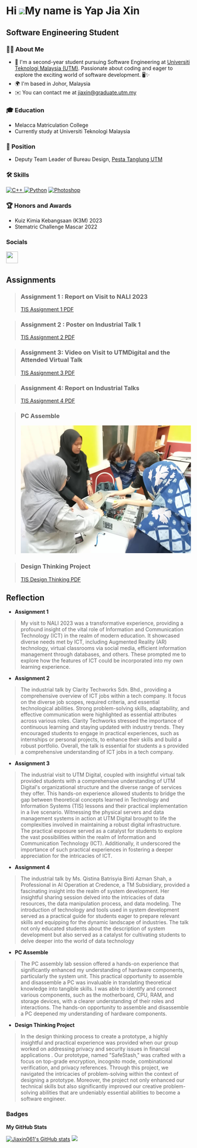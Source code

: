 Hi ![](https://user-images.githubusercontent.com/18350557/176309783-0785949b-9127-417c-8b55-ab5a4333674e.gif)My name is Yap Jia Xin
===================================================================================================================================

Software Engineering Student
----------------------------
### 👩‍💻 About Me

* 👋 I'm a second-year student pursuing Software Engineering at [Universiti Teknologi Malaysia (UTM)](https://www.utm.my/). Passionate about coding and eager to explore the exciting world of software development. 🖥️✨
* 🌍 I'm based in Johor, Malaysia
* ✉️ You can contact me at [jiaxin@graduate.utm.my](mailto:jiaxin@graduate.utm.my)




### 🎓 Education
* Melacca Matriculation College
* Currently study at Universiti Teknologi Malaysia



### 💼 Position
* Deputy Team Leader of Bureau Design, [Pesta Tanglung UTM](https://www.utm.my/ptutm/)

  

### 🛠️ Skills


<p align="left">
<a href="https://docs.microsoft.com/en-us/cpp/?view=msvc-170" target="_blank" rel="noreferrer"><img src="https://raw.githubusercontent.com/danielcranney/readme-generator/main/public/icons/skills/cplusplus-colored.svg" width="36" height="36" alt="C++" />      </a><a href="https://www.python.org/" target="_blank" rel="noreferrer"><img src="https://raw.githubusercontent.com/danielcranney/readme-generator/main/public/icons/skills/python-colored.svg" width="36" height="36" alt="Python" /></a>      <a href="https://www.adobe.com/uk/products/photoshop.html" target="_blank" rel="noreferrer"><img src="https://raw.githubusercontent.com/danielcranney/readme-generator/main/public/icons/skills/photoshop-colored.svg" width="36" height="36" alt="Photoshop" /></a>
</p>

### 🏆 Honors and Awards
* Kuiz Kimia Kebangsaan (K3M) 2023
* Stematric Challenge Mascar 2022

### Socials

<p align="left"> <a href="https://www.github.com/Jiaxin061" target="_blank" rel="noreferrer"> <picture> <source media="(prefers-color-scheme: dark)" srcset="https://raw.githubusercontent.com/danielcranney/readme-generator/main/public/icons/socials/github-dark.svg" /> <source media="(prefers-color-scheme: light)" srcset="https://raw.githubusercontent.com/danielcranney/readme-generator/main/public/icons/socials/github.svg" /> <img src="https://raw.githubusercontent.com/danielcranney/readme-generator/main/public/icons/socials/github.svg" width="32" height="32" /> </picture> </a></p>


## Assignments

> ### Assignment 1 : Report on Visit to NALI 2023
> [TIS Assignment 1 PDF](https://github.com/Jiaxin061/Jiaxin061/blob/main/TIS_Assignment_1.pdf)



> ### Assignment 2 : Poster on Industrial Talk 1
> [TIS Assignment 2 PDF](https://github.com/Jiaxin061/Jiaxin061/blob/main/TIS_assignment_2.pdf)


> ### Assignment 3: Video on Visit to UTMDigital and the Attended Virtual Talk
> [TIS Assignment 3 PDF](https://github.com/Jiaxin061/Jiaxin061/blob/main/TIS_assignment_3.pdf)

> ### Assignment 4: Report on Industrial Talks
> [TIS Assignment 4 PDF](https://github.com/Jiaxin061/Jiaxin061/blob/main/TIS_assignment_4.pdf)

> ### PC Assemble
> ![My Image](https://github.com/Jiaxin061/Jiaxin061/blob/main/TIS_PC_Assemble.jpg)

> ### Design Thinking Project
> [TIS Design Thinking PDF](https://github.com/Jiaxin061/Jiaxin061/blob/main/Design%20Thinking-Group%208_S06%20(1).pdf)

## Reflection
* **Assignment 1**

> My visit to NALI 2023 was a transformative experience, providing a profound insight of the vital role of Information and Communication Technology (ICT) in the realm of modern education. It showcased diverse needs met by ICT, including Augmented Reality (AR) technology, virtual classrooms via social media, efficient information management through databases, and others. These prompted me to explore how the features of ICT could be incorporated into my own learning experience.


* **Assignment 2**
  
> The industrial talk by Clarity Techworks Sdn. Bhd., providing a comprehensive overview of ICT jobs within a tech company. It focus on the diverse job scopes, required criteria, and essential technological abilities. Strong problem-solving skills, adaptability, and effective communication were highlighted as essential attributes across various roles. Clarity Techworks stressed the importance of continuous learning and staying updated with industry trends. They encouraged students to engage in practical experiences, such as internships or personal projects, to enhance their skills and build a robust portfolio. Overall, the talk is essential for students a s provided a comprehensive understanding of ICT jobs in a tech company.


* **Assignment 3**
  
> The industrial visit to UTM Digital, coupled with insightful virtual talk provided students with a comprehensive understanding of UTM Digital's organizational structure and the diverse range of services they offer. This hands-on experience allowed students to bridge the gap between theoretical concepts learned in Technology and Information Systems (TIS) lessons and their practical implementation in a live scenario. Witnessing the physical servers and data management systems in action at UTM Digital brought to life the complexities involved in maintaining a robust digital infrastructure. The practical exposure served as a catalyst for students to explore the vast possibilities within the realm of Information and Communication Technology (ICT). Additionally, it underscored the importance of such practical experiences in fostering a deeper appreciation for the intricacies of ICT.


* **Assignment 4**

> The industrial talk by Ms. Qistina Batrisyia Binti Azman Shah, a Professional in AI Operation at Credence, a TM Subsidiary, provided a fascinating insight into the realm of system development. Her insightful sharing session delved into the intricacies of data resources, the data manipulation process, and data modeling. The introduction of technology and tools used in system development served as a practical guide for students eager to prepare relevant skills and equipping for the dynamic landscape of industries. The talk not only educated students about the description of system development but also served as a catalyst for cultivating students to delve deeper into the world of data technology


* **PC Assemble**

> The PC assembly lab session offered a hands-on experience that significantly enhanced my understanding of hardware components, particularly the system unit. This practical opportunity to assemble and disassemble a PC was invaluable in translating theoretical knowledge into tangible skills. I was able to identify and connect various components, such as the motherboard, CPU, RAM, and storage devices, with a clearer understanding of their roles and interactions. The hands-on opportunity to assemble and disassemble a PC deepened my understanding of hardware components.

* **Design Thinking Project**

> In the design thinking process to create a prototype,  a highly insightful and practical experience was provided when our group worked on addressing privacy and security issues in financial applications . Our prototype, named "SafeStash," was crafted with a focus on top-grade encryption, incognito mode, combinational verification, and privacy references. Through this project, we navigated the intricacies of problem-solving within the context of designing a prototype.  Moreover, the project not only enhanced our technical skills but also significantly improved our creative problem-solving abilities that are undeniably essential abilities to become a software engineer.

### Badges

<b>My GitHub Stats</b>

<a href="http://www.github.com/Jiaxin061"><img src="https://github-readme-stats.vercel.app/api?username=Jiaxin061&show_icons=true&hide=&count_private=true&title_color=0891b2&text_color=ffffff&icon_color=0891b2&bg_color=1c1917&hide_border=true&show_icons=true" alt="Jiaxin061's GitHub stats" /></a>
<a href="http://www.github.com/Jiaxin061"><img src="https://github-readme-streak-stats.herokuapp.com/?user=Jiaxin061&stroke=ffffff&background=1c1917&ring=0891b2&fire=0891b2&currStreakNum=ffffff&currStreakLabel=0891b2&sideNums=ffffff&sideLabels=ffffff&dates=ffffff&hide_border=true" /></a>
